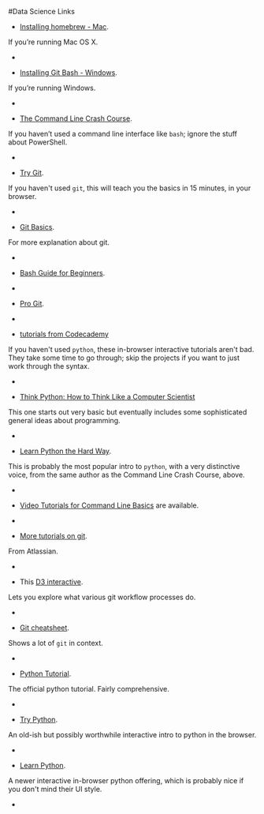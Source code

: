 #Data Science Links

* [Installing homebrew - Mac](http://brew.sh/#install). 
 
 If you’re running Mac OS X.
 
-

* [Installing Git Bash - Windows](http://openhatch.org/missions/windows-setup/install-git-bash).

 If you’re running Windows.

-

* [The Command Line Crash Course](http://cli.learncodethehardway.org/book/). 
 
 If you haven’t used a command line interface like `bash`; ignore the stuff about PowerShell.

-

* [Try Git](http://try.github.io/).
 
 If you haven't used `git`, this will teach you the basics in 15 minutes, in your browser. 

-

* [Git Basics](https://www.atlassian.com/git/tutorial/git-basics).

 For more explanation about git.

-

* [Bash Guide for Beginners](http://writers.fultus.com/garrels/ebooks/Machtelt_Garrels_Bash_Guide_for_Beginners_2nd_Ed.pdf).
 
- 

* [Pro Git](http://git-scm.com/book).

-

*  [tutorials from Codecademy](http://www.codecademy.com/tracks/python)
 
 If you haven't used `python`, these in-browser interactive tutorials aren't bad. They take some time to go through; skip the projects if you want to just work through the syntax.

-

* [Think Python: How to Think Like a Computer Scientist](http://www.greenteapress.com/thinkpython/thinkpython.pdf)

 This one starts out very basic but eventually includes some sophisticated general ideas about programming.

-

* [Learn Python the Hard Way](http://learnpythonthehardway.org/book/).

 This is probably the most popular intro to `python`, with a very distinctive voice, from the same author as the Command Line Crash Course, above.

-

* [Video Tutorials for Command Line Basics](http://drupalize.me/series/command-line-basics-series) are available.

-

* [More tutorials on git](https://www.atlassian.com/git/).

 From Atlassian.

-

* This [D3 interactive](http://www.wei-wang.com/ExplainGitWithD3/).

 Lets you explore what various git workflow processes do.

-

* [Git cheatsheet](http://ndpsoftware.com/git-cheatsheet.html).

 Shows a lot of `git` in context.

-

* [Python Tutorial](http://docs.python.org/2/tutorial/).

 The official python tutorial. Fairly comprehensive.

-

* [Try Python](http://www.trypython.org/).

 An old-ish but possibly worthwhile interactive intro to python in the browser.

-

* [Learn Python](http://www.learnpython.org/).

 A newer interactive in-browser python offering, which is probably nice if you don't mind their UI style.

-
